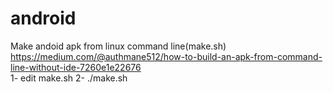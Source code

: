 # android
Make andoid apk from linux command line(make.sh)
https://medium.com/@authmane512/how-to-build-an-apk-from-command-line-without-ide-7260e1e22676
<br>
1- edit make.sh
2- ./make.sh
